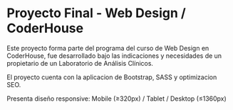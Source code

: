 # Proyecto Final - Web Design / CoderHouse

Este proyecto forma parte del programa del curso de Web Design en CoderHouse, fue desarrollado bajo las indicaciones y necesidades de un propietario de un Laboratorio de Análisis Clínicos.

El proyecto cuenta con la aplicacion de Bootstrap, SASS y optimizacion SEO.

Presenta diseño responsive: Mobile (≥320px) / Tablet / Desktop (≤1360px)
